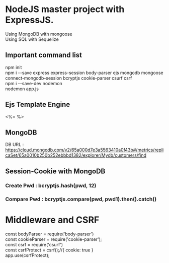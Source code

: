 # NodeJS master project with ExpressJS.

Using MongoDB with mongoose  <br />
Using SQL with Sequelize



## Important command list

npm init <br />
npm i --save express express-session body-parser ejs mongodb mongoose connect-mongodb-session bcryptjs cookie-parser csurf csrf <br />
npm i --save-dev nodemon <br />
nodemon app.js <br />


## Ejs Template Engine 

<%= %> <br />

## MongoDB

DB URL : 
https://cloud.mongodb.com/v2/65a000d7e3a5563410a0f43b#/metrics/replicaSet/65a0010b250b252ebbbd1382/explorer/Mydb/customers/find


## Session-Cookie with MongoDB

### Create Pwd : bcryptjs.hash(pwd, 12)

### Compare Pwd : bcryptjs.compare(pwd, pwd1).then().catch()


# Middleware and CSRF

const bodyParser    = require('body-parser') <br />
const cookieParser  = require('cookie-parser'); <br />
const csrf          = require('csurf') <br />
const csrfProtect   = csrf();//{ cookie: true } <br />
app.use(csrfProtect); <br />



